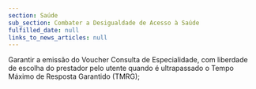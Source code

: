```yaml
---
section: Saúde
sub_section: Combater a Desigualdade de Acesso à Saúde
fulfilled_date: null
links_to_news_articles: null
---
```


Garantir a emissão do Voucher Consulta de Especialidade, com liberdade de escolha do prestador pelo utente quando é ultrapassado o Tempo Máximo de Resposta Garantido (TMRG);